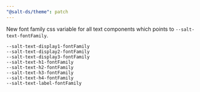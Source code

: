 ```yaml
---
"@salt-ds/theme": patch
---
```


New font family css variable for all text components which points to `--salt-text-fontFamily`.

```
--salt-text-display1-fontFamily
--salt-text-display2-fontFamily
--salt-text-display3-fontFamily
--salt-text-h1-fontFamily
--salt-text-h2-fontFamily
--salt-text-h3-fontFamily
--salt-text-h4-fontFamily
--salt-text-label-fontFamily
```
